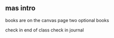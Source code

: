## mas intro

books are on the canvas page
two optional books

check in end of class
check in journal